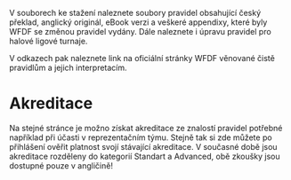 V souborech ke stažení naleznete soubory pravidel obsahující český překlad, anglický originál, eBook verzi a veškeré appendixy, které byly WFDF se změnou pravidel vydány. Dále naleznete i úpravu pravidel pro halové ligové turnaje. 

V odkazech pak naleznete link na oficiální stránky WFDF věnované čistě pravidlům a jejich interpretacím.

# Akreditace

Na stejné stránce je možno získat akreditace ze znalostí pravidel potřebné například při účasti v reprezentačním týmu. Stejně tak si zde můžete po přihlášení ověřit platnost svojí stávající akreditace. V současné době jsou akreditace rozděleny do kategorií Standart a Advanced, obě zkoušky jsou dostupné pouze v angličině! 
